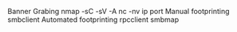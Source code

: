 
Banner Grabing
	nmap -sC -sV -A
	nc -nv ip port
Manual footprinting
	smbclient
Automated footprinting
	rpcclient
	smbmap
	
